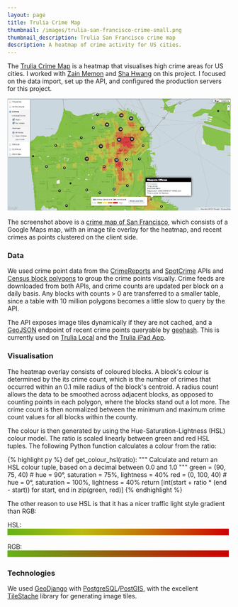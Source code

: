 ```yaml
---
layout: page
title: Trulia Crime Map
thumbnail: /images/trulia-san-francisco-crime-small.png
thumbnail_description: Trulia San Francisco crime map
description: A heatmap of crime activity for US cities.
---
```



The [Trulia Crime Map](http://www.trulia.com/local#crimes) is a heatmap that visualises high crime areas for US cities. I worked with [Zain Memon](http://inzain.net/) and [Sha Hwang](http://postarchitectural.com) on this project. I focused on the data import, set up the API, and configured the production servers for this project.

![Crime map for San Francisco](/images/trulia-san-francisco-crime.png)

The screenshot above is a [crime map of San Francisco](http://www.trulia.com/local#crimes/san-francisco), which consists of a Google Maps map, with an image tile overlay for the heatmap, and recent crimes as points clustered on the client side.

### Data
We used crime point data from the [CrimeReports](https://www.crimereports.com) and [SpotCrime](http://www.spotcrime.com) APIs and [Census block polygons](http://www.census.gov/cgi-bin/geo/shapefiles2012/main) to group the crime points visually. Crime feeds are downloaded from both APIs, and crime counts are updated per block on a daily basis. Any blocks with counts &gt; 0 are transferred to a smaller table, since a table with 10 million polygons becomes a little slow to query by the API.

The API exposes image tiles dynamically if they are not cached, and a [GeoJSON](http://www.geojson.org) endpoint of recent crime points queryable by [geohash](http://www.geohash.org). This is currently used on [Trulia Local](http://www.trulia.com/local) and the [Trulia iPad App](https://itunes.apple.com/us/app/trulia-real-estate-homes-for/id288487321?mt=8).

### Visualisation
The heatmap overlay consists of coloured blocks. A block's colour is determined by the its crime count, which is the number of crimes that occurred within an 0.1 mile radius of the block's centroid. A radius count allows the data to be smoothed across adjacent blocks, as opposed to counting points in each polygon, where the blocks stand out a lot more. The crime count is then normalized between the minimum and maximum crime count values for all blocks within the county.

The colour is then generated by using the Hue-Saturation-Lightness (HSL) colour model. The ratio is scaled linearly between green and red HSL tuples. The following Python function calculates a colour from the ratio:

{% highlight py %}
def get_colour_hsl(ratio):
    """
    Calculate and return an HSL colour tuple, based on a decimal between 0.0 and 1.0
    """
    green = (90, 75, 40)  # hue = 90°, saturation = 75%, lightness = 40%
    red = (0, 100, 40)    # hue = 0°, saturation = 100%, lightness = 40%
    return [int(start + ratio * (end - start)) for start, end in zip(green, red)]
{% endhighlight %}


The other reason to use HSL is that it has a nicer traffic light style gradient than RGB:

HSL: ![HSL gradient for crime map](/images/green-red-hsl.png)

RGB: ![RGB gradient for crime map](/images/green-red-rgb.png)

### Technologies
We used [GeoDjango](http://geodjango.org) with [PostgreSQL](http://www.postgresql.org)/[PostGIS](http://postgis.refractions.net), with the excellent [TileStache](http://www.tilestache.org) library for generating image tiles.
